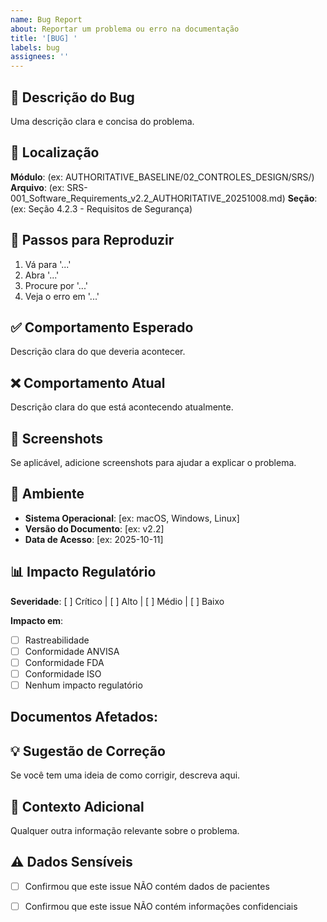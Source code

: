 ```yaml
---
name: Bug Report
about: Reportar um problema ou erro na documentação
title: '[BUG] '
labels: bug
assignees: ''
---
```


## 🐛 Descrição do Bug

Uma descrição clara e concisa do problema.

## 📍 Localização

**Módulo**: (ex: AUTHORITATIVE_BASELINE/02_CONTROLES_DESIGN/SRS/)
**Arquivo**: (ex: SRS-001_Software_Requirements_v2.2_AUTHORITATIVE_20251008.md)
**Seção**: (ex: Seção 4.2.3 - Requisitos de Segurança)

## 🔄 Passos para Reproduzir

1. Vá para '...'
2. Abra '...'
3. Procure por '...'
4. Veja o erro em '...'

## ✅ Comportamento Esperado

Descrição clara do que deveria acontecer.

## ❌ Comportamento Atual

Descrição clara do que está acontecendo atualmente.

## 📸 Screenshots

Se aplicável, adicione screenshots para ajudar a explicar o problema.

## 🔧 Ambiente

- **Sistema Operacional**: [ex: macOS, Windows, Linux]
- **Versão do Documento**: [ex: v2.2]
- **Data de Acesso**: [ex: 2025-10-11]

## 📊 Impacto Regulatório

**Severidade**: [ ] Crítico | [ ] Alto | [ ] Médio | [ ] Baixo

**Impacto em**:
- [ ] Rastreabilidade
- [ ] Conformidade ANVISA
- [ ] Conformidade FDA
- [ ] Conformidade ISO
- [ ] Nenhum impacto regulatório

**Documentos Afetados**:
- 

## 💡 Sugestão de Correção

Se você tem uma ideia de como corrigir, descreva aqui.

## 📎 Contexto Adicional

Qualquer outra informação relevante sobre o problema.

## ⚠️ Dados Sensíveis

- [ ] Confirmou que este issue NÃO contém dados de pacientes
- [ ] Confirmou que este issue NÃO contém informações confidenciais

